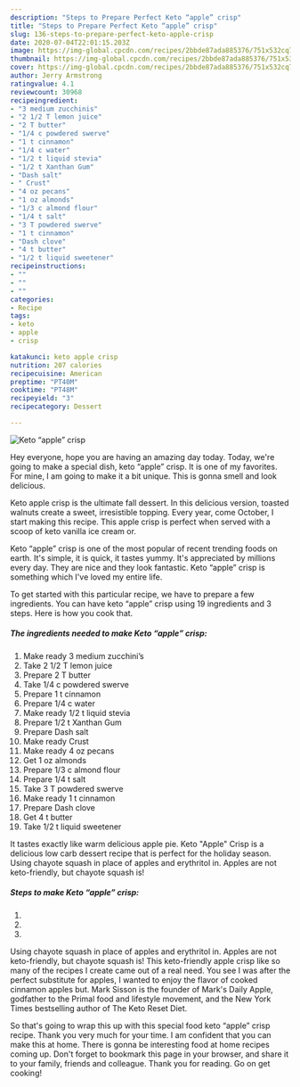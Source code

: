 ```yaml
---
description: "Steps to Prepare Perfect Keto “apple” crisp"
title: "Steps to Prepare Perfect Keto “apple” crisp"
slug: 136-steps-to-prepare-perfect-keto-apple-crisp
date: 2020-07-04T22:01:15.203Z
image: https://img-global.cpcdn.com/recipes/2bbde87ada885376/751x532cq70/keto-apple-crisp-recipe-main-photo.jpg
thumbnail: https://img-global.cpcdn.com/recipes/2bbde87ada885376/751x532cq70/keto-apple-crisp-recipe-main-photo.jpg
cover: https://img-global.cpcdn.com/recipes/2bbde87ada885376/751x532cq70/keto-apple-crisp-recipe-main-photo.jpg
author: Jerry Armstrong
ratingvalue: 4.1
reviewcount: 30968
recipeingredient:
- "3 medium zucchinis"
- "2 1/2 T lemon juice"
- "2 T butter"
- "1/4 c powdered swerve"
- "1 t cinnamon"
- "1/4 c water"
- "1/2 t liquid stevia"
- "1/2 t Xanthan Gum"
- "Dash salt"
- " Crust"
- "4 oz pecans"
- "1 oz almonds"
- "1/3 c almond flour"
- "1/4 t salt"
- "3 T powdered swerve"
- "1 t cinnamon"
- "Dash clove"
- "4 t butter"
- "1/2 t liquid sweetener"
recipeinstructions:
- ""
- ""
- ""
categories:
- Recipe
tags:
- keto
- apple
- crisp

katakunci: keto apple crisp 
nutrition: 207 calories
recipecuisine: American
preptime: "PT40M"
cooktime: "PT48M"
recipeyield: "3"
recipecategory: Dessert

---
```



![Keto “apple” crisp](https://img-global.cpcdn.com/recipes/2bbde87ada885376/751x532cq70/keto-apple-crisp-recipe-main-photo.jpg)

Hey everyone, hope you are having an amazing day today. Today, we're going to make a special dish, keto “apple” crisp. It is one of my favorites. For mine, I am going to make it a bit unique. This is gonna smell and look delicious.

Keto apple crisp is the ultimate fall dessert. In this delicious version, toasted walnuts create a sweet, irresistible topping. Every year, come October, I start making this recipe. This apple crisp is perfect when served with a scoop of keto vanilla ice cream or.

Keto “apple” crisp is one of the most popular of recent trending foods on earth. It's simple, it is quick, it tastes yummy. It's appreciated by millions every day. They are nice and they look fantastic. Keto “apple” crisp is something which I've loved my entire life.


To get started with this particular recipe, we have to prepare a few ingredients. You can have keto “apple” crisp using 19 ingredients and 3 steps. Here is how you cook that.

<!--inarticleads1-->

##### The ingredients needed to make Keto “apple” crisp:

1. Make ready 3 medium zucchini’s
1. Take 2 1/2 T lemon juice
1. Prepare 2 T butter
1. Take 1/4 c powdered swerve
1. Prepare 1 t cinnamon
1. Prepare 1/4 c water
1. Make ready 1/2 t liquid stevia
1. Prepare 1/2 t Xanthan Gum
1. Prepare Dash salt
1. Make ready  Crust
1. Make ready 4 oz pecans
1. Get 1 oz almonds
1. Prepare 1/3 c almond flour
1. Prepare 1/4 t salt
1. Take 3 T powdered swerve
1. Make ready 1 t cinnamon
1. Prepare Dash clove
1. Get 4 t butter
1. Take 1/2 t liquid sweetener


It tastes exactly like warm delicious apple pie. Keto &#34;Apple&#34; Crisp is a delicious low carb dessert recipe that is perfect for the holiday season. Using chayote squash in place of apples and erythritol in. Apples are not keto-friendly, but chayote squash is! 

<!--inarticleads2-->

##### Steps to make Keto “apple” crisp:

1. 
1. 
1. 


Using chayote squash in place of apples and erythritol in. Apples are not keto-friendly, but chayote squash is! This keto-friendly apple crisp like so many of the recipes I create came out of a real need. You see I was after the perfect substitute for apples, I wanted to enjoy the flavor of cooked cinnamon apples but. Mark Sisson is the founder of Mark&#39;s Daily Apple, godfather to the Primal food and lifestyle movement, and the New York Times bestselling author of The Keto Reset Diet. 

So that's going to wrap this up with this special food keto “apple” crisp recipe. Thank you very much for your time. I am confident that you can make this at home. There is gonna be interesting food at home recipes coming up. Don't forget to bookmark this page in your browser, and share it to your family, friends and colleague. Thank you for reading. Go on get cooking!
